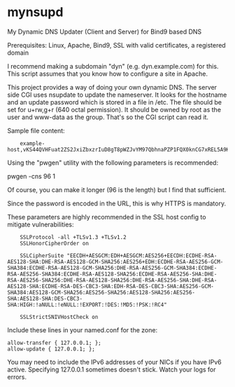 # mynsupd
My Dynamic DNS Updater (Client and Server) for Bind9 based DNS

Prerequisites:  Linux, Apache, Bind9, SSL with valid certificates, a registered domain

I recommend making a subdomain "dyn" (e.g. dyn.example.com) for this.  This script assumes that you know how to configure a site in Apache.

This project provides a way of doing your own dynamic DNS.  The server side CGI uses nsupdate to update the nameserver.
It looks for the hostname and an update password which is stored in a file in /etc.
The file should be set for u+rw,g+r (640 octal permission).
It should be owned by root as the user and www-data as the group.  That's so the CGI script can read it.

Sample file content:

        example-host,vKS44QVHFuat2ZS2JxiZbxzrIuD8gT8pWZJvYM97QbhnaPZP1FQX0knCG7xREL5A9KOxGQfjSDaNA5rdo1YSFZMG60KyzMz2

Using the "pwgen" utility with the following parameters is recommended:

pwgen -cns 96 1

Of course, you can make it longer (96 is the length) but I find that sufficient.

Since the password is encoded in the URL, this is why HTTPS is mandatory.

These parameters are highly recommended in the SSL host config to mitigate vulnerabilities:

        SSLProtocol -all +TLSv1.3 +TLSv1.2
        SSLHonorCipherOrder on

        SSLCipherSuite "EECDH+AESGCM:EDH+AESGCM:AES256+EECDH:ECDHE-RSA-AES128-SHA:DHE-RSA-AES128-GCM-SHA256:AES256+EDH:ECDHE-RSA-AES256-GCM-SHA384:ECDHE-RSA-AES128-GCM-SHA256:DHE-RSA-AES256-GCM-SHA384:ECDHE-RSA-AES256-SHA384:ECDHE-RSA-AES128-SHA256:ECDHE-RSA-AES256-SHA:DHE-RSA-AES256-SHA256:DHE-RSA-AES128-SHA256:DHE-RSA-AES256-SHA:DHE-RSA-AES128-SHA:ECDHE-RSA-DES-CBC3-SHA:EDH-RSA-DES-CBC3-SHA:AES256-GCM-SHA384:AES128-GCM-SHA256:AES256-SHA256:AES128-SHA256:AES256-SHA:AES128-SHA:DES-CBC3-SHA:HIGH:!aNULL:!eNULL:!EXPORT:!DES:!MD5:!PSK:!RC4"

        SSLStrictSNIVHostCheck on
 
Include these lines in your named.conf for the zone:

    allow-transfer { 127.0.0.1; };
    allow-update { 127.0.0.1; };

You may need to include the IPv6 addresses of your NICs if you have IPv6 active.  Specifying 127.0.0.1 sometimes doesn't stick.  Watch your logs for errors.
